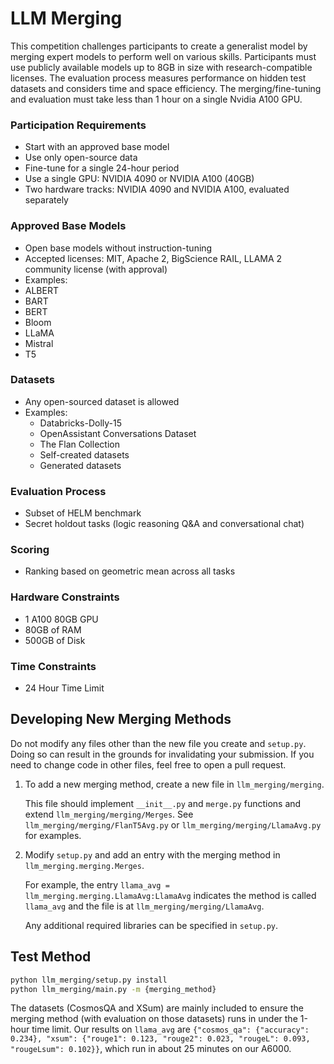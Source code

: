 # LLM Merging

This competition challenges participants to create a generalist model by merging expert models to perform well on various skills. Participants must use publicly available models up to 8GB in size with research-compatible licenses. The evaluation process measures performance on hidden test datasets and considers time and space efficiency. The merging/fine-tuning and evaluation must take less than 1 hour on a single Nvidia A100 GPU.

### Participation Requirements

* Start with an approved base model
* Use only open-source data
* Fine-tune for a single 24-hour period
* Use a single GPU: NVIDIA 4090 or NVIDIA A100 (40GB)
* Two hardware tracks: NVIDIA 4090 and NVIDIA A100, evaluated separately

### Approved Base Models

* Open base models without instruction-tuning
* Accepted licenses: MIT, Apache 2, BigScience RAIL, LLAMA 2 community license (with approval)
* Examples:
* ALBERT
* BART
* BERT
* Bloom
* LLaMA
* Mistral
* T5

### Datasets

* Any open-sourced dataset is allowed
* Examples:
    * Databricks-Dolly-15
    * OpenAssistant Conversations Dataset
    * The Flan Collection
    * Self-created datasets 
    * Generated datasets

### Evaluation Process

* Subset of HELM benchmark
* Secret holdout tasks (logic reasoning Q&A and conversational chat)

### Scoring
* Ranking based on geometric mean across all tasks

### Hardware Constraints

* 1 A100 80GB GPU
* 80GB of RAM
* 500GB of Disk


### Time Constraints
* 24 Hour Time Limit

## Developing New Merging Methods

Do not modify any files other than the new file you create and `setup.py`. Doing so can result in the grounds for invalidating your submission. If you need to change code in other files, feel free to open a pull request.

1. To add a new merging method, create a new file in `llm_merging/merging`.

    This file should implement `__init__.py` and `merge.py` functions and extend `llm_merging/merging/Merges`.
    See `llm_merging/merging/FlanT5Avg.py` or `llm_merging/merging/LlamaAvg.py` for examples.

2. Modify `setup.py` and add an entry with the merging method in `llm_merging.merging.Merges`.

    For example, the entry `llama_avg = llm_merging.merging.LlamaAvg:LlamaAvg` indicates the method is called `llama_avg` and the file is at `llm_merging/merging/LlamaAvg`.

    Any additional required libraries can be specified in `setup.py`.

## Test Method

```bash
python llm_merging/setup.py install
python llm_merging/main.py -m {merging_method}
```

The datasets (CosmosQA and XSum) are mainly included to ensure the merging method (with evaluation on those datasets) runs in under the 1-hour time limit. Our results on `llama_avg` are `{"cosmos_qa": {"accuracy": 0.234}, "xsum": {"rouge1": 0.123, "rouge2": 0.023, "rougeL": 0.093, "rougeLsum": 0.102}}`, which run in about 25 minutes on our A6000.